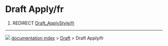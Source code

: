 # Draft Apply/fr
1.  REDIRECT [Draft_ApplyStyle/fr](Draft_ApplyStyle/fr.md)



---
![](images/Right_arrow.png) [documentation index](../README.md) > [Draft](Draft_Workbench.md) > Draft Apply/fr
